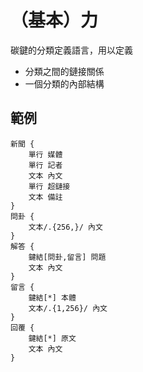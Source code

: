 # （基本）力

碳鍵的分類定義語言，用以定義

- 分類之間的鏈接關係
- 一個分類的內部結構

## 範例

```
新聞 {
    單行 媒體
    單行 記者
    文本 內文
    單行 超鏈接
    文本 備註
}
問卦 {
    文本/.{256,}/ 內文
}
解答 {
    鍵結[問卦,留言] 問題
    文本 內文
}
留言 {
    鍵結[*] 本體
    文本/.{1,256}/ 內文
}
回覆 {
    鍵結[*] 原文
    文本 內文
}
```

